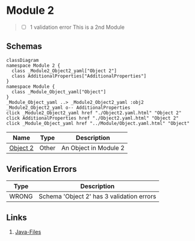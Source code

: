 # Module 2
> - [ ] 1 validation error
This is a 2nd Module

## Schemas
```mermaid
classDiagram
namespace Module 2 {
  class _Module2_Object2_yaml["Object 2"]
  class AdditionalProperties["AdditionalProperties"]
}
namespace Module {
  class _Module_Object_yaml["Object"]
}
_Module_Object_yaml ..> _Module2_Object2_yaml :obj2
_Module2_Object2_yaml o-- AdditionalProperties 
click _Module2_Object2_yaml href "./Object2.yaml.html" "Object 2"
click AdditionalProperties href "./Object2.yaml.html" "Object 2"
click _Module_Object_yaml href "../Module/Object.yaml.html" "Object"
```
| Name | Type | Description |
|------|-----|-------------|
| [Object 2](./Object2.yaml.md) | Other | An Object in Module 2 |

## Verification Errors
| Type | Description |
|------|-------------|
| WRONG | Schema &#x27;Object 2&#x27; has 3 validation errors |

## Links
1. [Java-Files](./java)
